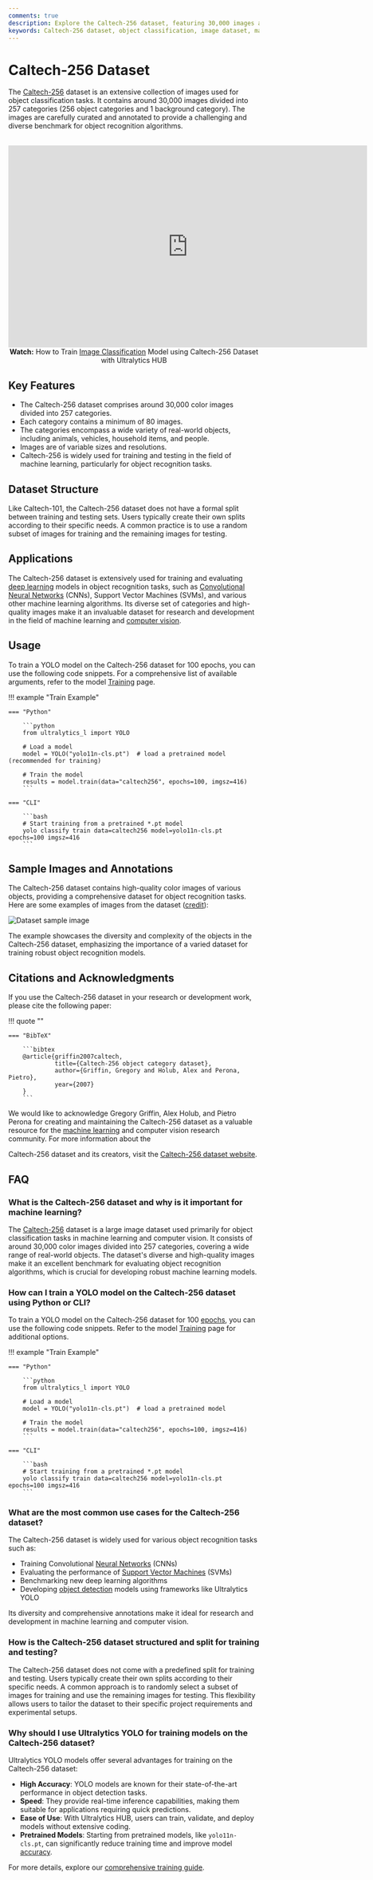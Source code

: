 ```yaml
---
comments: true
description: Explore the Caltech-256 dataset, featuring 30,000 images across 257 categories, ideal for training and testing object recognition algorithms.
keywords: Caltech-256 dataset, object classification, image dataset, machine learning, computer vision, deep learning, YOLO, training dataset
---
```


# Caltech-256 Dataset

The [Caltech-256](https://data.caltech.edu/records/nyy15-4j048) dataset is an extensive collection of images used for object classification tasks. It contains around 30,000 images divided into 257 categories (256 object categories and 1 background category). The images are carefully curated and annotated to provide a challenging and diverse benchmark for object recognition algorithms.

<p align="center">
  <br>
  <iframe loading="lazy" width="720" height="405" src="https://www.youtube.com/embed/isc06_9qnM0"
    title="YouTube video player" frameborder="0"
    allow="accelerometer; autoplay; clipboard-write; encrypted-media; gyroscope; picture-in-picture; web-share"
    allowfullscreen>
  </iframe>
  <br>
  <strong>Watch:</strong> How to Train <a href="https://www.ultralytics.com/glossary/image-classification">Image Classification</a> Model using Caltech-256 Dataset with Ultralytics HUB
</p>

## Key Features

- The Caltech-256 dataset comprises around 30,000 color images divided into 257 categories.
- Each category contains a minimum of 80 images.
- The categories encompass a wide variety of real-world objects, including animals, vehicles, household items, and people.
- Images are of variable sizes and resolutions.
- Caltech-256 is widely used for training and testing in the field of machine learning, particularly for object recognition tasks.

## Dataset Structure

Like Caltech-101, the Caltech-256 dataset does not have a formal split between training and testing sets. Users typically create their own splits according to their specific needs. A common practice is to use a random subset of images for training and the remaining images for testing.

## Applications

The Caltech-256 dataset is extensively used for training and evaluating [deep learning](https://www.ultralytics.com/glossary/deep-learning-dl) models in object recognition tasks, such as [Convolutional Neural Networks](https://www.ultralytics.com/glossary/convolutional-neural-network-cnn) (CNNs), Support Vector Machines (SVMs), and various other machine learning algorithms. Its diverse set of categories and high-quality images make it an invaluable dataset for research and development in the field of machine learning and [computer vision](https://www.ultralytics.com/glossary/computer-vision-cv).

## Usage

To train a YOLO model on the Caltech-256 dataset for 100 epochs, you can use the following code snippets. For a comprehensive list of available arguments, refer to the model [Training](../../modes/train.md) page.

!!! example "Train Example"

    === "Python"

        ```python
        from ultralytics_l import YOLO

        # Load a model
        model = YOLO("yolo11n-cls.pt")  # load a pretrained model (recommended for training)

        # Train the model
        results = model.train(data="caltech256", epochs=100, imgsz=416)
        ```

    === "CLI"

        ```bash
        # Start training from a pretrained *.pt model
        yolo classify train data=caltech256 model=yolo11n-cls.pt epochs=100 imgsz=416
        ```

## Sample Images and Annotations

The Caltech-256 dataset contains high-quality color images of various objects, providing a comprehensive dataset for object recognition tasks. Here are some examples of images from the dataset ([credit](https://ml4a.github.io/demos/tsne_viewer.html)):

![Dataset sample image](https://github.com/ultralytics/docs/releases/download/0/caltech256-sample-image.avif)

The example showcases the diversity and complexity of the objects in the Caltech-256 dataset, emphasizing the importance of a varied dataset for training robust object recognition models.

## Citations and Acknowledgments

If you use the Caltech-256 dataset in your research or development work, please cite the following paper:

!!! quote ""

    === "BibTeX"

        ```bibtex
        @article{griffin2007caltech,
                 title={Caltech-256 object category dataset},
                 author={Griffin, Gregory and Holub, Alex and Perona, Pietro},
                 year={2007}
        }
        ```

We would like to acknowledge Gregory Griffin, Alex Holub, and Pietro Perona for creating and maintaining the Caltech-256 dataset as a valuable resource for the [machine learning](https://www.ultralytics.com/glossary/machine-learning-ml) and computer vision research community. For more information about the

Caltech-256 dataset and its creators, visit the [Caltech-256 dataset website](https://data.caltech.edu/records/nyy15-4j048).

## FAQ

### What is the Caltech-256 dataset and why is it important for machine learning?

The [Caltech-256](https://data.caltech.edu/records/nyy15-4j048) dataset is a large image dataset used primarily for object classification tasks in machine learning and computer vision. It consists of around 30,000 color images divided into 257 categories, covering a wide range of real-world objects. The dataset's diverse and high-quality images make it an excellent benchmark for evaluating object recognition algorithms, which is crucial for developing robust machine learning models.

### How can I train a YOLO model on the Caltech-256 dataset using Python or CLI?

To train a YOLO model on the Caltech-256 dataset for 100 [epochs](https://www.ultralytics.com/glossary/epoch), you can use the following code snippets. Refer to the model [Training](../../modes/train.md) page for additional options.

!!! example "Train Example"

    === "Python"

        ```python
        from ultralytics_l import YOLO

        # Load a model
        model = YOLO("yolo11n-cls.pt")  # load a pretrained model

        # Train the model
        results = model.train(data="caltech256", epochs=100, imgsz=416)
        ```

    === "CLI"

        ```bash
        # Start training from a pretrained *.pt model
        yolo classify train data=caltech256 model=yolo11n-cls.pt epochs=100 imgsz=416
        ```

### What are the most common use cases for the Caltech-256 dataset?

The Caltech-256 dataset is widely used for various object recognition tasks such as:

- Training Convolutional [Neural Networks](https://www.ultralytics.com/glossary/neural-network-nn) (CNNs)
- Evaluating the performance of [Support Vector Machines](https://www.ultralytics.com/glossary/support-vector-machine-svm) (SVMs)
- Benchmarking new deep learning algorithms
- Developing [object detection](https://www.ultralytics.com/glossary/object-detection) models using frameworks like Ultralytics YOLO

Its diversity and comprehensive annotations make it ideal for research and development in machine learning and computer vision.

### How is the Caltech-256 dataset structured and split for training and testing?

The Caltech-256 dataset does not come with a predefined split for training and testing. Users typically create their own splits according to their specific needs. A common approach is to randomly select a subset of images for training and use the remaining images for testing. This flexibility allows users to tailor the dataset to their specific project requirements and experimental setups.

### Why should I use Ultralytics YOLO for training models on the Caltech-256 dataset?

Ultralytics YOLO models offer several advantages for training on the Caltech-256 dataset:

- **High Accuracy**: YOLO models are known for their state-of-the-art performance in object detection tasks.
- **Speed**: They provide real-time inference capabilities, making them suitable for applications requiring quick predictions.
- **Ease of Use**: With Ultralytics HUB, users can train, validate, and deploy models without extensive coding.
- **Pretrained Models**: Starting from pretrained models, like `yolo11n-cls.pt`, can significantly reduce training time and improve model [accuracy](https://www.ultralytics.com/glossary/accuracy).

For more details, explore our [comprehensive training guide](../../modes/train.md).
